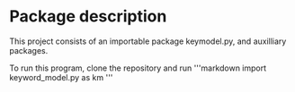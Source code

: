# Package description
This project consists of an importable package keymodel.py, and auxilliary packages.

To run this program, clone the repository and run
'''markdown
import keyword_model.py as km
'''
